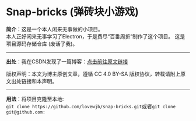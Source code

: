 # Snap-bricks (弹砖块小游戏)

**简介**：这是一个本人闲来无事做的小项目。  
本人正好闲来无事学习了Electron，于是费尽“百番周折”制作了这个项目。
这是项目源码存储仓库 (废话了我)。
****  
**出处**：我在CSDN发现了一篇博客：[点击前往原文链接](https://blog.csdn.net/horizon12/article/details/108646596)

版权声明：本文为博主原创文章，遵循 CC 4.0 BY-SA 版权协议，转载请附上原文出处链接和本声明。  

*****
**用法**：将项目克隆至本地:  
`git clone https://github.com/lovewjb/snap-bricks.git`或者`git clone git@github.com:`
